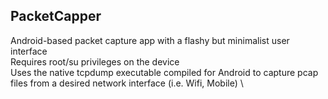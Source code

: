PacketCapper
------------
Android-based packet capture app with a flashy but minimalist user interface\
Requires root/su privileges on the device\
Uses the native tcpdump executable compiled for Android to capture pcap files from a desired network interface (i.e. Wifi, Mobile) \
